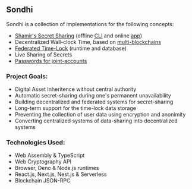 ## Sondhi

Sondhi is a collection of implementations for the following concepts:

- [Shamir's Secret Sharing](https://en.wikipedia.org/wiki/Shamir%27s_Secret_Sharing) (offline [CLI](./cli/) and online [app](./web/static-web-app/))
- Decentralized Wall-clock Time, based on [multi-blockchains](./time-lock/nest.js/src/time/time.utils.ts)
- [Federated Time-Lock](./time-lock/) (runtime and database)
- Live Sharing of Secrets
- [Passwords for joint-accounts](./web/browser-extensions/)

### Project Goals:

- Digital Asset Inheritence without central authority
- Automatic secret-sharing during one's permanent unavailability
- Building decentralized and federated systems for secret-sharing
- Long-term support for the time-lock data storage
- Preventing the collection of user data using encryption and anonimity
- Converting centralized systems of data-sharing into decentralized systems

### Technologies Used:
- Web Assembly & TypeScript
- Web Cryptography API
- Browser, Deno & Node.js runtimes
- React.js, Next.js, Nest.js & Serverless
- Blockchain JSON-RPC
  
